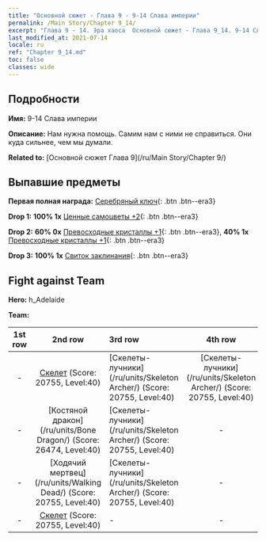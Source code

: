 ```yaml
---
title: "Основной сюжет - Глава 9 - 9-14 Слава империи"
permalink: /Main Story/Chapter 9_14/
excerpt: "Глава 9 - 14. Эра хаоса  Основной сюжет - Глава 9_14. 9-14 Слава империи"
last_modified_at: 2021-07-14
locale: ru
ref: "Chapter 9_14.md"
toc: false
classes: wide
---
```


## Подробности

 **Имя:** 9-14 Слава империи

 **Описание:** Нам нужна помощь. Самим нам с ними не справиться. Они куда сильнее, чем мы думали.

 **Related to:** [Основной сюжет Глава 9](/ru/Main Story/Chapter 9/)

## Выпавшие предметы

 **Первая полная награда:** [Серебряный ключ](/ItemsRU/con_693/){: .btn .btn--era3}

 **Drop 1:** **100% 1x** [Ценные самоцветы +2](/ItemsRU/mat_30/){: .btn .btn--era3}

 **Drop 2:** **60% 0x** [Превосходные кристаллы +1](/ItemsRU/mat_24/){: .btn .btn--era3}, **40% 1x** [Превосходные кристаллы +1](/ItemsRU/mat_24/){: .btn .btn--era3}

 **Drop 3:** **100% 1x** [Свиток заклинания](/ItemsRU/con_694/){: .btn .btn--era3}


## Fight against Team
 **Hero:** h_Adelaide

 **Team:**


  | 1st row | 2nd row | 3rd row | 4th row |
  |:----:|:----:|:----|:----:|
  | - | [Скелет](/ru/units/Skeleton/) (Score: 20755, Level:40)  | [Скелеты-лучники](/ru/units/Skeleton Archer/) (Score: 20755, Level:40)  | [Скелеты-лучники](/ru/units/Skeleton Archer/) (Score: 20755, Level:40)  |
  | - | [Костяной дракон](/ru/units/Bone Dragon/) (Score: 26474, Level:40)  | [Скелеты-лучники](/ru/units/Skeleton Archer/) (Score: 20755, Level:40)  | - |
  | - | [Ходячий мертвец](/ru/units/Walking Dead/) (Score: 20755, Level:40)  | [Скелеты-лучники](/ru/units/Skeleton Archer/) (Score: 20755, Level:40)  | - |
  | - | [Скелет](/ru/units/Skeleton/) (Score: 20755, Level:40)  | - | - |


